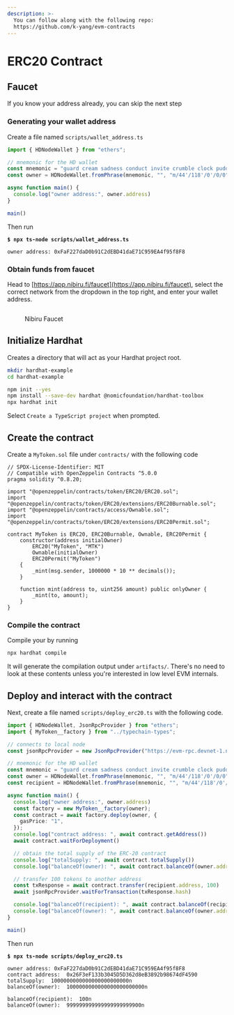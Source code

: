 ```yaml
---
description: >-
  You can follow along with the following repo:
  https://github.com/k-yang/evm-contracts
---
```


# ERC20 Contract

## Faucet

If you know your address already, you can skip the next step

### Generating your wallet address

Create a file named `scripts/wallet_address.ts`

```typescript
import { HDNodeWallet } from "ethers";

// mnemonic for the HD wallet
const mnemonic = "guard cream sadness conduct invite crumble clock pudding hole grit liar hotel maid produce squeeze return argue turtle know drive eight casino maze host"
const owner = HDNodeWallet.fromPhrase(mnemonic, "", "m/44'/118'/0'/0/0")

async function main() {
  console.log("owner address:", owner.address)
}

main()
```

Then run

<pre class="language-bash"><code class="lang-bash"><strong>$ npx ts-node scripts/wallet_address.ts
</strong>
owner address: 0xFaF227daD0b91C2dEBD41daE71C959EA4f95f8F8
</code></pre>

### Obtain funds from faucet

Head to [https://app.nibiru.fi/faucet](https://app.nibiru.fi/faucet), select the correct network from the dropdown in the top right, and enter your wallet address.

<figure><img src="../../.gitbook/assets/Screenshot 2024-08-21 at 10.46.36 AM.png" alt=""><figcaption><p>Nibiru Faucet</p></figcaption></figure>

## Initialize Hardhat

Creates a directory that will act as your Hardhat project root.&#x20;

```bash
mkdir hardhat-example
cd hardhat-example

npm init --yes
npm install --save-dev hardhat @nomicfoundation/hardhat-toolbox
npx hardhat init
```

Select `Create a TypeScript project` when prompted.

## Create the contract

Create a `MyToken.sol` file under `contracts/` with the following code

```solidity
// SPDX-License-Identifier: MIT
// Compatible with OpenZeppelin Contracts ^5.0.0
pragma solidity ^0.8.20;

import "@openzeppelin/contracts/token/ERC20/ERC20.sol";
import "@openzeppelin/contracts/token/ERC20/extensions/ERC20Burnable.sol";
import "@openzeppelin/contracts/access/Ownable.sol";
import "@openzeppelin/contracts/token/ERC20/extensions/ERC20Permit.sol";

contract MyToken is ERC20, ERC20Burnable, Ownable, ERC20Permit {
    constructor(address initialOwner)
        ERC20("MyToken", "MTK")
        Ownable(initialOwner)
        ERC20Permit("MyToken")
    {
        _mint(msg.sender, 1000000 * 10 ** decimals());
    }

    function mint(address to, uint256 amount) public onlyOwner {
        _mint(to, amount);
    }
}
```

### Compile the contract

Compile your by running

```bash
npx hardhat compile
```

It will generate the compilation output under `artifacts/`. There's no need to look at these contents unless you're interested in low level EVM internals.

## Deploy and interact with the contract

Next, create a file named `scripts/deploy_erc20.ts` with the following code.

```typescript
import { HDNodeWallet, JsonRpcProvider } from "ethers";
import { MyToken__factory } from "../typechain-types";

// connects to local node
const jsonRpcProvider = new JsonRpcProvider("https://evm-rpc.devnet-1.nibiru.fi:443");

// mnemonic for the HD wallet
const mnemonic = "guard cream sadness conduct invite crumble clock pudding hole grit liar hotel maid produce squeeze return argue turtle know drive eight casino maze host"
const owner = HDNodeWallet.fromPhrase(mnemonic, "", "m/44'/118'/0'/0/0").connect(jsonRpcProvider)
const recipient = HDNodeWallet.fromPhrase(mnemonic, "", "m/44'/118'/0'/0/1").connect(jsonRpcProvider)

async function main() {
  console.log("owner address:", owner.address)
  const factory = new MyToken__factory(owner);
  const contract = await factory.deploy(owner, {
    gasPrice: "1",
  });
  console.log("contract address: ", await contract.getAddress())
  await contract.waitForDeployment()

  // obtain the total supply of the ERC-20 contract
  console.log("totalSupply: ", await contract.totalSupply())
  console.log("balanceOf(owner): ", await contract.balanceOf(owner.address))

  // transfer 100 tokens to another address
  const txResponse = await contract.transfer(recipient.address, 100)
  await jsonRpcProvider.waitForTransaction(txResponse.hash)

  console.log("balanceOf(recipient): ", await contract.balanceOf(recipient.address))
  console.log("balanceOf(owner): ", await contract.balanceOf(owner.address))
}

main()
```

Then run

<pre class="language-bash"><code class="lang-bash"><strong>$ npx ts-node scripts/deploy_erc20.ts
</strong>
owner address: 0xFaF227daD0b91C2dEBD41daE71C959EA4f95f8F8
contract address:  0x26F3eF133b3045D5D362d8eB3892b98674dF4590
totalSupply:  1000000000000000000000000n
balanceOf(owner):  1000000000000000000000000n

balanceOf(recipient):  100n
balanceOf(owner):  999999999999999999999900n
</code></pre>

